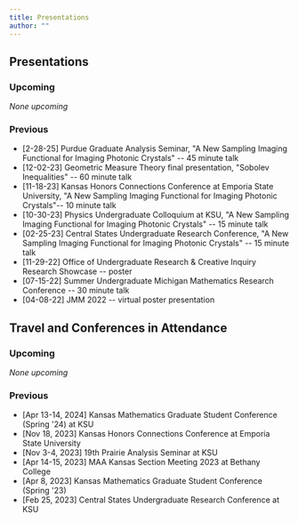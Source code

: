 ```yaml
---
title: Presentations
author: ""
---
```


## Presentations

### Upcoming
 
*None upcoming*

### Previous
- [2-28-25] Purdue Graduate Analysis Seminar, "A New Sampling Imaging Functional for Imaging Photonic Crystals" -- 45 minute talk
- [12-02-23] Geometric Measure Theory final presentation, "Sobolev Inequalities" -- 60 minute talk
- [11-18-23] Kansas Honors Connections Conference at Emporia State University, "A New Sampling Imaging Functional for Imaging Photonic Crystals"-- 10 minute talk
- [10-30-23] Physics Undergraduate Colloquium at KSU, "A New Sampling Imaging Functional for Imaging Photonic Crystals" -- 15 minute talk
- [02-25-23] Central States Undergraduate Research Conference, "A New Sampling Imaging Functional for Imaging Photonic Crystals" -- 15 minute talk
- [11-29-22] Office of Undergraduate Research & Creative Inquiry Research Showcase -- poster
- [07-15-22] Summer Undergraduate Michigan Mathematics Research Conference -- 30 minute talk
- [04-08-22] JMM 2022 -- virtual poster presentation

## Travel and Conferences in Attendance

### Upcoming

*None upcoming*

### Previous

- [Apr 13-14, 2024] Kansas Mathematics Graduate Student Conference (Spring '24) at KSU
- [Nov 18, 2023] Kansas Honors Connections Conference at Emporia State University
- [Nov 3-4, 2023] 19th Prairie Analysis Seminar at KSU
- [Apr 14-15, 2023] MAA Kansas Section Meeting 2023 at Bethany College
- [Apr 8, 2023] Kansas Mathematics Graduate Student Conference (Spring '23)
- [Feb 25, 2023] Central States Undergraduate Research Conference at KSU